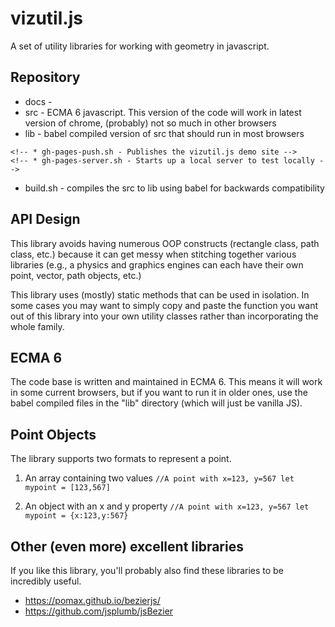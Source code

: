 # vizutil.js

A set of utility libraries for working with geometry in javascript. 


## Repository

* docs - 
* src - ECMA 6 javascript. This version of the code will work in latest version of chrome, 
(probably) not so much in other browsers
* lib - babel compiled version of src that should run in most browsers
<!-- * gh-pages - src for the vizutil.js website (http://)and associated examples. -->
    <!-- * gh-pages-push.sh - Publishes the vizutil.js demo site -->
    <!-- * gh-pages-server.sh - Starts up a local server to test locally -->
* build.sh - compiles the src to lib using babel for backwards compatibility


## API Design

This library avoids having numerous OOP constructs (rectangle class, path 
class, etc.) because it can get messy when stitching together various libraries (e.g., 
a physics and graphics engines can each have their own point, vector, path 
objects, etc.)

This library uses (mostly) static methods that can be used in isolation. 
In some cases you may want to simply copy and paste the function you 
want out of this library into your own utility classes rather than 
incorporating the whole family.


## ECMA 6

The code base is written and maintained in ECMA 6. This means it will work in
some current browsers, but if you want to run it in older ones, use the
babel compiled files in the "lib" directory (which will just be vanilla JS).


## Point Objects

The library supports two formats to represent a point.


1. An array containing two values
`
//A point with x=123, y=567
let mypoint = [123,567]
`

2. An object with an x and y property
`
//A point with x=123, y=567
let mypoint = {x:123,y:567}
`


## Other (even more) excellent libraries

If you like this library, you'll probably also find these libraries
to be incredibly useful.
* https://pomax.github.io/bezierjs/
* https://github.com/jsplumb/jsBezier


##